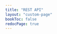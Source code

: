 ```yaml
---
title: "REST API"
layout: "custom-page"
bookToc: false
redocPage: true
---
```

<!--
Licensed to the Apache Software Foundation (ASF) under one
or more contributor license agreements.  See the NOTICE file
distributed with this work for additional information
regarding copyright ownership.  The ASF licenses this file
to you under the Apache License, Version 2.0 (the
"License"); you may not use this file except in compliance
with the License.  You may obtain a copy of the License at

  http://www.apache.org/licenses/LICENSE-2.0

Unless required by applicable law or agreed to in writing,
software distributed under the License is distributed on an
"AS IS" BASIS, WITHOUT WARRANTIES OR CONDITIONS OF ANY
KIND, either express or implied.  See the License for the
specific language governing permissions and limitations
under the License.
-->

<body>
    <div id="redoc-container"></div>
    <script>
        Redoc.init('/docs/master/rest-catalog-open-api.yaml', {
            disableSearch: true
        }, document.getElementById('redoc-container'));
    </script>
</body>
